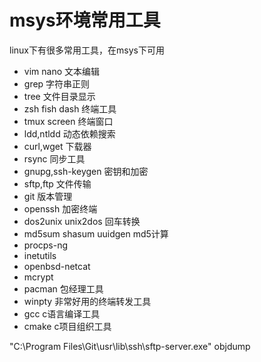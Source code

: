 # msys环境常用工具

linux下有很多常用工具，在msys下可用
* vim nano 文本编辑
* grep 字符串正则
* tree 文件目录显示
* zsh fish dash 终端工具
* tmux screen 终端窗口
* ldd,ntldd 动态依赖搜索
* curl,wget 下载器
* rsync 同步工具
* gnupg,ssh-keygen 密钥和加密
* sftp,ftp 文件传输
* git 版本管理
* openssh 加密终端
* dos2unix unix2dos 回车转换
* md5sum shasum uuidgen md5计算
* procps-ng
* inetutils
* openbsd-netcat
* mcrypt 
* pacman 包经理工具
* winpty 非常好用的终端转发工具
* gcc c语言编译工具
* cmake c项目组织工具


"C:\Program Files\Git\usr\lib\ssh\sftp-server.exe"
objdump
